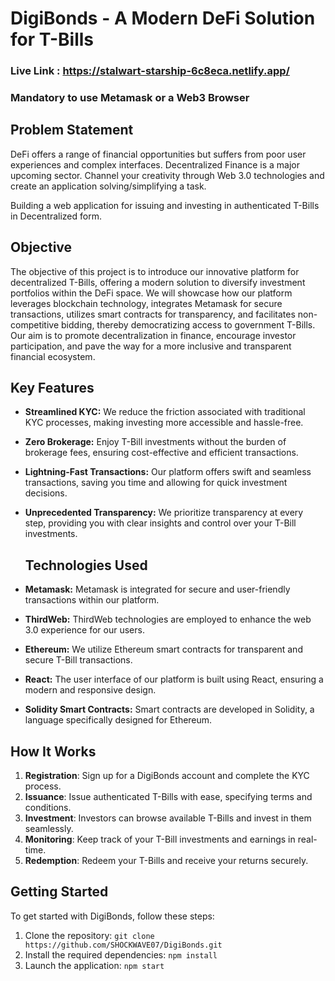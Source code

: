 # DigiBonds - A Modern DeFi Solution for T-Bills

### Live Link : https://stalwart-starship-6c8eca.netlify.app/
### Mandatory to use Metamask or a Web3 Browser 

## Problem Statement
DeFi offers a range of financial opportunities but suffers from poor user experiences and complex interfaces. Decentralized Finance is a major upcoming sector. Channel your creativity through Web 3.0 technologies and create an application solving/simplifying a task.

Building a web application for issuing and investing in authenticated T-Bills in Decentralized form.

## Objective
The objective of this project is to introduce our innovative platform for decentralized T-Bills, offering a modern solution to diversify investment portfolios within the DeFi space. We will showcase how our platform leverages blockchain technology, integrates Metamask for secure transactions, utilizes smart contracts for transparency, and facilitates non-competitive bidding, thereby democratizing access to government T-Bills. Our aim is to promote decentralization in finance, encourage investor participation, and pave the way for a more inclusive and transparent financial ecosystem.

## Key Features
- **Streamlined KYC:** We reduce the friction associated with traditional KYC processes, making investing more accessible and hassle-free.
- **Zero Brokerage:** Enjoy T-Bill investments without the burden of brokerage fees, ensuring cost-effective and efficient transactions.
- **Lightning-Fast Transactions:** Our platform offers swift and seamless transactions, saving you time and allowing for quick investment decisions.
- **Unprecedented Transparency:** We prioritize transparency at every step, providing you with clear insights and control over your T-Bill investments.

  ## Technologies Used
- **Metamask:** Metamask is integrated for secure and user-friendly transactions within our platform.
- **ThirdWeb:** ThirdWeb technologies are employed to enhance the web 3.0 experience for our users.
- **Ethereum:** We utilize Ethereum smart contracts for transparent and secure T-Bill transactions.
- **React:** The user interface of our platform is built using React, ensuring a modern and responsive design.
- **Solidity Smart Contracts:** Smart contracts are developed in Solidity, a language specifically designed for Ethereum.

## How It Works
1. **Registration**: Sign up for a DigiBonds account and complete the KYC process.
2. **Issuance**: Issue authenticated T-Bills with ease, specifying terms and conditions.
3. **Investment**: Investors can browse available T-Bills and invest in them seamlessly.
4. **Monitoring**: Keep track of your T-Bill investments and earnings in real-time.
5. **Redemption**: Redeem your T-Bills and receive your returns securely.

## Getting Started
To get started with DigiBonds, follow these steps:
1. Clone the repository: `git clone https://github.com/SHOCKWAVE07/DigiBonds.git`
2. Install the required dependencies: `npm install`
3. Launch the application: `npm start`

